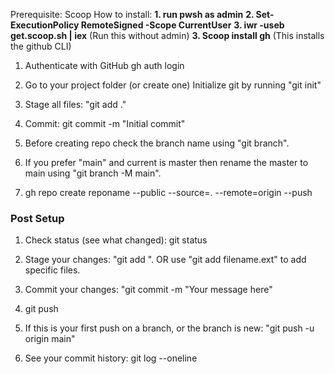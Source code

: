 Prerequisite: Scoop
How to install: **1. run pwsh as admin**
                **2. Set-ExecutionPolicy RemoteSigned -Scope CurrentUser**
                **3. iwr -useb get.scoop.sh | iex** (Run this without admin) 
                **3. Scoop install gh** (This installs the github CLI) 
                

1. Authenticate with GitHub
    gh auth login

2. Go to your project folder (or create one)
   Initialize git by running "git init"

3. Stage all files: "git add ."

4. Commit: git commit -m "Initial commit"

5. Before creating repo check the branch name using "git branch". 

6. If you prefer "main" and current is master then rename the master to main using "git branch -M main".

7. gh repo create reponame --public --source=. --remote=origin --push



### Post Setup

1. Check status (see what changed): git status

2. Stage your changes: "git add ". OR use "git add filename.ext" to add specific files.

3. Commit your changes: "git commit -m "Your message here"

4. git push

5. If this is your first push on a branch, or the branch is new: "git push -u origin main"

6. See your commit history: git log --oneline

                                    



